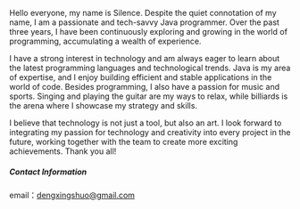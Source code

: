 Hello everyone, my name is Silence. Despite the quiet connotation of my name, I am a passionate and tech-savvy Java programmer. Over the past three years, I have been continuously exploring and growing in the world of programming, accumulating a wealth of experience.

I have a strong interest in technology and am always eager to learn about the latest programming languages and technological trends. Java is my area of expertise, and I enjoy building efficient and stable applications in the world of code. Besides programming, I also have a passion for music and sports. Singing and playing the guitar are my ways to relax, while billiards is the arena where I showcase my strategy and skills.

I believe that technology is not just a tool, but also an art. I look forward to integrating my passion for technology and creativity into every project in the future, working together with the team to create more exciting achievements. Thank you all!


##### Contact Information
email：dengxingshuo@gmail.com